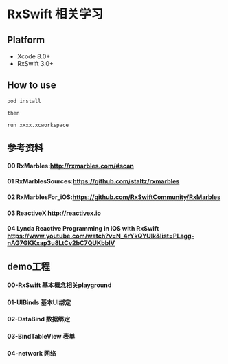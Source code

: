 # RxSwift 相关学习

## Platform
* Xcode 8.0+
* RxSwift 3.0+


## How to use

~~~
pod install

then

run xxxx.xcworkspace
~~~


## 参考资料
#### 00 RxMarbles:<http://rxmarbles.com/#scan>
#### 01 RxMarblesSources:<https://github.com/staltz/rxmarbles>
#### 02 RxMarblesFor_iOS:<https://github.com/RxSwiftCommunity/RxMarbles> 
#### 03 ReactiveX <http://reactivex.io>
#### 04 Lynda Reactive Programming in iOS with RxSwift <https://www.youtube.com/watch?v=N_4rYkQYUlk&list=PLagg-nAG7GKKxap3u8LtCv2bC7QUKbbIV>



## demo工程

#### 00-RxSwift 基本概念相关playground

#### 01-UIBinds 基本UI绑定 

#### 02-DataBind 数据绑定

#### 03-BindTableView 表单

#### 04-network  网络

